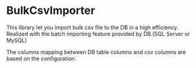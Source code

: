 # BulkCsvImporter
This library let you import bulk csv file to the DB in a high efficiency. Realized with the batch importing feature provided by DB.(SQL Server or MySQL)

The columns mapping between DB table columns and csv columns are based on the configuration.
